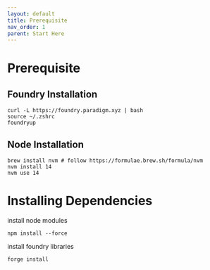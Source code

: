 ```yaml
---
layout: default
title: Prerequisite
nav_order: 1
parent: Start Here
---
```

# Prerequisite

## Foundry Installation

```shell
curl -L https://foundry.paradigm.xyz | bash
source ~/.zshrc
foundryup
```

## Node Installation

```shell
brew install nvm # follow https://formulae.brew.sh/formula/nvm
nvm install 14
nvm use 14
```

# Installing Dependencies

install node modules

```shell
npm install --force
```

install foundry libraries
```shell
forge install
```
